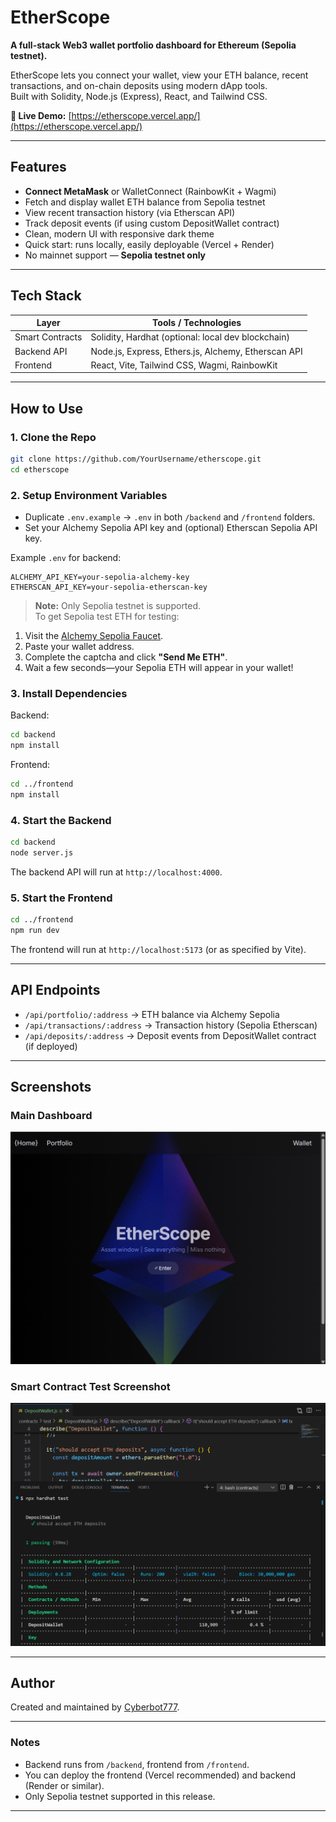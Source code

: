 # EtherScope

**A full-stack Web3 wallet portfolio dashboard for Ethereum (Sepolia testnet).**

EtherScope lets you connect your wallet, view your ETH balance, recent transactions, and on-chain deposits using modern dApp tools.  
Built with Solidity, Node.js (Express), React, and Tailwind CSS.

**🔗 Live Demo:** [https://etherscope.vercel.app/](https://etherscope.vercel.app/)


---

## Features

- **Connect MetaMask** or WalletConnect (RainbowKit + Wagmi)
- Fetch and display wallet ETH balance from Sepolia testnet
- View recent transaction history (via Etherscan API)
- Track deposit events (if using custom DepositWallet contract)
- Clean, modern UI with responsive dark theme
- Quick start: runs locally, easily deployable (Vercel + Render)
- No mainnet support — **Sepolia testnet only**

---

## Tech Stack

| Layer           | Tools / Technologies                                   |
| --------------- | ------------------------------------------------------ |
| Smart Contracts | Solidity, Hardhat (optional: local dev blockchain)     |
| Backend API     | Node.js, Express, Ethers.js, Alchemy, Etherscan API    |
| Frontend        | React, Vite, Tailwind CSS, Wagmi, RainbowKit           |

---

## How to Use

### 1. **Clone the Repo**

```bash
git clone https://github.com/YourUsername/etherscope.git
cd etherscope
```

### 2. **Setup Environment Variables**

- Duplicate `.env.example` → `.env` in both `/backend` and `/frontend` folders.
- Set your Alchemy Sepolia API key and (optional) Etherscan Sepolia API key.

Example `.env` for backend:

```
ALCHEMY_API_KEY=your-sepolia-alchemy-key
ETHERSCAN_API_KEY=your-sepolia-etherscan-key
```

> **Note:** Only Sepolia testnet is supported.  
To get Sepolia test ETH for testing:

1. Visit the [Alchemy Sepolia Faucet](https://alchemy.com/faucets/ethereum-sepolia).
2. Paste your wallet address.
3. Complete the captcha and click **"Send Me ETH"**.
4. Wait a few seconds—your Sepolia ETH will appear in your wallet!

### 3. **Install Dependencies**

Backend:
```bash
cd backend
npm install
```

Frontend:
```bash
cd ../frontend
npm install
```

### 4. **Start the Backend**

```bash
cd backend
node server.js
```

The backend API will run at `http://localhost:4000`.

### 5. **Start the Frontend**

```bash
cd ../frontend
npm run dev
```

The frontend will run at `http://localhost:5173` (or as specified by Vite).

---

## API Endpoints

- `/api/portfolio/:address` → ETH balance via Alchemy Sepolia
- `/api/transactions/:address` → Transaction history (Sepolia Etherscan)
- `/api/deposits/:address` → Deposit events from DepositWallet contract (if deployed)

---

## Screenshots

### Main Dashboard
![Frontend Screenshot](docs/frontend.png)

### Smart Contract Test Screenshot
![Smart Contract Test Screenshot](docs/successfull-test.png)

---

## Author

Created and maintained by [Cyberbot777](https://github.com/Cyberbot777).

---

### Notes

- Backend runs from `/backend`, frontend from `/frontend`.
- You can deploy the frontend (Vercel recommended) and backend (Render or similar).
- Only Sepolia testnet supported in this release.

---

